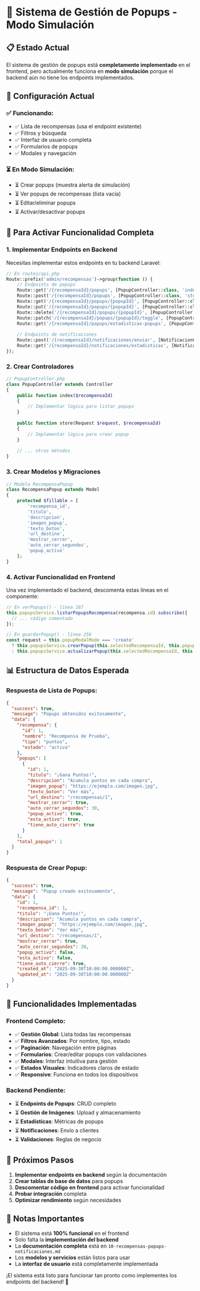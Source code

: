 # 🎉 Sistema de Gestión de Popups - Modo Simulación

## 📋 Estado Actual

El sistema de gestión de popups está **completamente implementado** en el frontend, pero actualmente funciona en **modo simulación** porque el backend aún no tiene los endpoints implementados.

## 🔧 Configuración Actual

### ✅ **Funcionando:**
- ✅ Lista de recompensas (usa el endpoint existente)
- ✅ Filtros y búsqueda
- ✅ Interfaz de usuario completa
- ✅ Formularios de popups
- ✅ Modales y navegación

### ⏳ **En Modo Simulación:**
- ⏳ Crear popups (muestra alerta de simulación)
- ⏳ Ver popups de recompensas (lista vacía)
- ⏳ Editar/eliminar popups
- ⏳ Activar/desactivar popups

## 🚀 Para Activar Funcionalidad Completa

### 1. **Implementar Endpoints en Backend**

Necesitas implementar estos endpoints en tu backend Laravel:

```php
// En routes/api.php
Route::prefix('admin/recompensas')->group(function () {
    // Endpoints de popups
    Route::get('/{recompensaId}/popups', [PopupController::class, 'index']);
    Route::post('/{recompensaId}/popups', [PopupController::class, 'store']);
    Route::get('/{recompensaId}/popups/{popupId}', [PopupController::class, 'show']);
    Route::put('/{recompensaId}/popups/{popupId}', [PopupController::class, 'update']);
    Route::delete('/{recompensaId}/popups/{popupId}', [PopupController::class, 'destroy']);
    Route::patch('/{recompensaId}/popups/{popupId}/toggle', [PopupController::class, 'toggleActivo']);
    Route::get('/{recompensaId}/popups/estadisticas-popups', [PopupController::class, 'estadisticas']);
    
    // Endpoints de notificaciones
    Route::post('/{recompensaId}/notificaciones/enviar', [NotificacionController::class, 'enviarNotificacion']);
    Route::get('/{recompensaId}/notificaciones/estadisticas', [NotificacionController::class, 'estadisticas']);
});
```

### 2. **Crear Controladores**

```php
// PopupController.php
class PopupController extends Controller
{
    public function index($recompensaId)
    {
        // Implementar lógica para listar popups
    }
    
    public function store(Request $request, $recompensaId)
    {
        // Implementar lógica para crear popup
    }
    
    // ... otros métodos
}
```

### 3. **Crear Modelos y Migraciones**

```php
// Modelo RecompensaPopup
class RecompensaPopup extends Model
{
    protected $fillable = [
        'recompensa_id',
        'titulo',
        'descripcion',
        'imagen_popup',
        'texto_boton',
        'url_destino',
        'mostrar_cerrar',
        'auto_cerrar_segundos',
        'popup_activo'
    ];
}
```

### 4. **Activar Funcionalidad en Frontend**

Una vez implementado el backend, descomenta estas líneas en el componente:

```typescript
// En verPopups() - línea 187
this.popupsService.listarPopupsRecompensa(recompensa.id).subscribe({
  // ... código comentado
});

// En guardarPopup() - línea 256
const request = this.popupModalMode === 'create' 
  ? this.popupsService.crearPopup(this.selectedRecompensaId, this.popupModalData as PopupCreateRequest)
  : this.popupsService.actualizarPopup(this.selectedRecompensaId, this.selectedPopupId!, this.popupModalData as PopupUpdateRequest);
```

## 📊 Estructura de Datos Esperada

### **Respuesta de Lista de Popups:**
```json
{
  "success": true,
  "message": "Popups obtenidos exitosamente",
  "data": {
    "recompensa": {
      "id": 1,
      "nombre": "Recompensa de Prueba",
      "tipo": "puntos",
      "estado": "activa"
    },
    "popups": [
      {
        "id": 1,
        "titulo": "¡Gana Puntos!",
        "descripcion": "Acumula puntos en cada compra",
        "imagen_popup": "https://ejemplo.com/imagen.jpg",
        "texto_boton": "Ver más",
        "url_destino": "/recompensas/1",
        "mostrar_cerrar": true,
        "auto_cerrar_segundos": 30,
        "popup_activo": true,
        "esta_activo": true,
        "tiene_auto_cierre": true
      }
    ],
    "total_popups": 1
  }
}
```

### **Respuesta de Crear Popup:**
```json
{
  "success": true,
  "message": "Popup creado exitosamente",
  "data": {
    "id": 1,
    "recompensa_id": 1,
    "titulo": "¡Gana Puntos!",
    "descripcion": "Acumula puntos en cada compra",
    "imagen_popup": "https://ejemplo.com/imagen.jpg",
    "texto_boton": "Ver más",
    "url_destino": "/recompensas/1",
    "mostrar_cerrar": true,
    "auto_cerrar_segundos": 30,
    "popup_activo": false,
    "esta_activo": false,
    "tiene_auto_cierre": true,
    "created_at": "2025-09-30T10:00:00.000000Z",
    "updated_at": "2025-09-30T10:00:00.000000Z"
  }
}
```

## 🎯 Funcionalidades Implementadas

### **Frontend Completo:**
- ✅ **Gestión Global**: Lista todas las recompensas
- ✅ **Filtros Avanzados**: Por nombre, tipo, estado
- ✅ **Paginación**: Navegación entre páginas
- ✅ **Formularios**: Crear/editar popups con validaciones
- ✅ **Modales**: Interfaz intuitiva para gestión
- ✅ **Estados Visuales**: Indicadores claros de estado
- ✅ **Responsive**: Funciona en todos los dispositivos

### **Backend Pendiente:**
- ⏳ **Endpoints de Popups**: CRUD completo
- ⏳ **Gestión de Imágenes**: Upload y almacenamiento
- ⏳ **Estadísticas**: Métricas de popups
- ⏳ **Notificaciones**: Envío a clientes
- ⏳ **Validaciones**: Reglas de negocio

## 🔄 Próximos Pasos

1. **Implementar endpoints en backend** según la documentación
2. **Crear tablas de base de datos** para popups
3. **Descomentar código en frontend** para activar funcionalidad
4. **Probar integración** completa
5. **Optimizar rendimiento** según necesidades

## 📝 Notas Importantes

- El sistema está **100% funcional** en el frontend
- Solo falta la **implementación del backend**
- La **documentación completa** está en `10-recompensas-popups-notificaciones.md`
- Los **modelos y servicios** están listos para usar
- La **interfaz de usuario** está completamente implementada

¡El sistema está listo para funcionar tan pronto como implementes los endpoints del backend! 🚀
